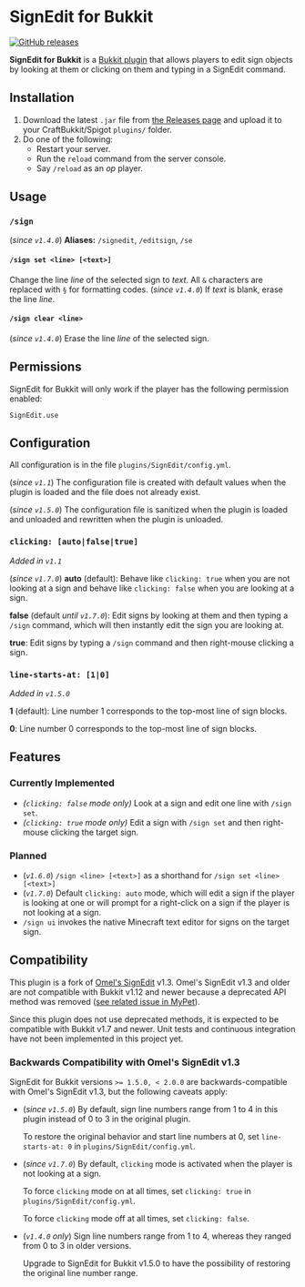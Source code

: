 # SignEdit for Bukkit

[![GitHub releases](https://img.shields.io/github/release/Deltik/SignEdit.svg)](https://github.com/Deltik/SignEdit/releases)

**SignEdit for Bukkit** is a [Bukkit plugin](https://www.spigotmc.org/resources/categories/bukkit.4/) that allows players to edit sign objects by looking at them or clicking on them and typing in a SignEdit command.

## Installation

1. Download the latest `.jar` file from [the Releases page](https://github.com/Deltik/SignEdit/releases) and upload it to your CraftBukkit/Spigot `plugins/` folder.
2. Do one of the following:
   - Restart your server.
   - Run the `reload` command from the server console.
   - Say `/reload` as an _op_ player.

## Usage

### `/sign`

(_since `v1.4.0`_) **Aliases:** `/signedit`, `/editsign`, `/se`

#### `/sign set <line> [<text>]`

Change the line *line* of the selected sign to *text*.  All `&` characters are replaced with `§` for formatting codes.  (_since `v1.4.0`_) If *text* is blank, erase the line *line*.  

#### `/sign clear <line>`

(_since `v1.4.0`_) Erase the line *line* of the selected sign.

## Permissions

SignEdit for Bukkit will only work if the player has the following permission enabled:

    SignEdit.use

## Configuration

All configuration is in the file `plugins/SignEdit/config.yml`.

(_since `v1.1`_) The configuration file is created with default values when the plugin is loaded and the file does not already exist.

(_since `v1.5.0`_) The configuration file is sanitized when the plugin is loaded and unloaded and rewritten when the plugin is unloaded.

### `clicking: [auto|false|true]`

_Added in `v1.1`_

(_since `v1.7.0`_) **auto** (default): Behave like `clicking: true` when you are not looking at a sign and behave like `clicking: false` when you are looking at a sign.

**false** (default _until `v1.7.0`_): Edit signs by looking at them and then typing a `/sign` command, which will then instantly edit the sign you are looking at.

**true**: Edit signs by typing a `/sign` command and then right-mouse clicking a sign.

### `line-starts-at: [1|0]`

_Added in `v1.5.0`_

**1** (default): Line number 1 corresponds to the top-most line of sign blocks.

**0**: Line number 0 corresponds to the top-most line of sign blocks.

## Features

### Currently Implemented

* *(`clicking: false` mode only)* Look at a sign and edit one line with `/sign set`.
* *(`clicking: true` mode only)* Edit a sign with `/sign set` and then right-mouse clicking the target sign.

### Planned

* (_`v1.6.0`_) `/sign <line> [<text>]` as a shorthand for `/sign set <line> [<text>]`
* (_`v1.7.0`_) Default `clicking: auto` mode, which will edit a sign if the player is looking at one or will prompt for a right-click on a sign if the player is not looking at a sign.
* `/sign ui` invokes the native Minecraft text editor for signs on the target sign.

## Compatibility

This plugin is a fork of [Omel's SignEdit](https://www.spigotmc.org/resources/signedit.25485/) v1.3.  Omel's SignEdit v1.3 and older are not compatible with Bukkit v1.12 and newer because a deprecated API method was removed ([see related issue in MyPet](https://github.com/xXKeyleXx/MyPet/issues/1033)).

Since this plugin does not use deprecated methods, it is expected to be compatible with Bukkit v1.7 and newer.  Unit tests and continuous integration have not been implemented in this project yet.

### Backwards Compatibility with Omel's SignEdit v1.3

SignEdit for Bukkit versions `>= 1.5.0, < 2.0.0` are backwards-compatible with Omel's SignEdit v1.3, but the following caveats apply:

* (_since `v1.5.0`_) By default, sign line numbers range from 1 to 4 in this plugin instead of 0 to 3 in the original plugin.

  To restore the original behavior and start line numbers at 0, set `line-starts-at: 0` in `plugins/SignEdit/config.yml`.
* (_since `v1.7.0`_) By default, `clicking` mode is activated when the player is not looking at a sign.

  To force `clicking` mode on at all times, set `clicking: true` in `plugins/SignEdit/config.yml`.

  To force `clicking` mode off at all times, set `clicking: false`.
* (_`v1.4.0` only_) Sign line numbers range from 1 to 4, whereas they ranged from 0 to 3 in older versions.

  Upgrade to SignEdit for Bukkit v1.5.0 to have the possibility of restoring the original line number range.

